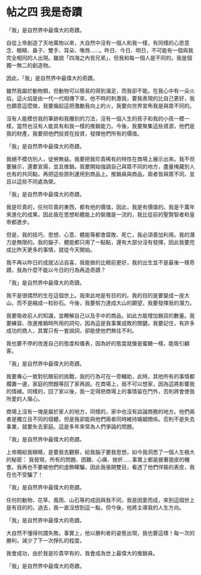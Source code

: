 # 帖之四 我是奇蹟

「我」是自然界中最偉大的奇蹟。

自從上帝創造了天地萬物以來，大自然中沒有一個人和我一樣，有同樣的心思意念、眼睛、鼻子、雙手、耳朵、嘴唇……。昨日、今日、明日，不可能有一個與我完全相同的人出現。雖說「四海之內皆兄弟」，但我和每一個人是不同的。我是個獨一無二的創造物。

因此，「我」是自然界中最偉大的奇蹟。

雖然我屬於動物類，但動物可以簡易的得到滿足，而我卻不能。在我心中有一朵火焰，這火焰是由一代一代相傳下來，他不時的刺激我，要我表現的比自己更好，我也願意這麼做，我要煽起這把激勵我向上的火，我要向世界宣佈我是與眾不同的。

沒有人能模仿我的筆跡和我雕刻的刀法，沒有一個人生的孩子和我的小孩一模一樣，當然也沒有人能具有和我一樣的推銷能力。今後，我要聚集這些資源，他們是我的財產，我要把他們投資在投資，發揮他們所有的價值。

「我」是自然界中最偉大的奇蹟。

我絕不模仿別人，徒勞無益。我要把我珍貴稀有的特性在商場上展示出來。我不但要展示，還要宣揚，並且推銷。我要開始強調自己與眾不同的地方，盡量掩藏別人也有的共同點，再把這些原則運用到商品上。推銷員與商品，兩者皆與眾不同，並且以這些不同處為榮。

「我」是自然界中最偉大的奇蹟。

我是珍貴的，任何珍貴的東西，都有他的價值，因此，我是有價值的。我是千萬年來進化的成果，因此我在思想和體能上的裝備是一流的，我比從前的聖賢智者和皇帝都進步。

但是，我的技巧、思想、心意、體能等都會腐敗、死亡，我必須善加利用。我的潛力是無限的。我的腦子、體能都只用了一點點，還有大部分沒有發揮，因此我要完成比昨天更多的事情，就從今天開始。

我不再以昨日的成就沾沾自喜，我能做的比眼前更好，我的出生並不是最後一樣奇蹟，我為什麼不能以今日的行為再造奇蹟？

「我」是自然界中最偉大的奇蹟。

我不是很偶然的生在這個世上。我來此地是有目的的。我的目的是要變成一座大山，而不是縮成一粒砂石。今後，我要努力達成大山的願望，我要發揮我的潛力。

我要吸收前人的知識，並瞭解自己以及手中的商品，如此方能增加銷貨的數量。我要練習、改進推銷時所用的詞句，因為這是我事業成敗的關鍵。我要記住，有許多成功的商人，其實只有一套說詞，卻能使他們無往不利。

我也要不停的改進自己的態度和儀表，因為好的態度就像是蜜糖一樣，能吸引顧客。

「我」是自然界中最偉大的奇蹟。

我要專心一致對抗眼前的挑戰，我的行為可在一旁輔助，此時，其他所有的事情都擱置一邊，家庭的問題等回了家再說。在商場上，我不可以想家，因為這將影響我的情緒。同樣的，回了家以後，我一定得把商場上的事情留在門外，否則將會使我所愛的人傷心。

商場上沒有一塊是屬於家人的地方，同樣的，家中也沒有談論商務的地方。他們兩者是獨立且不同的個體，但是我卻能與他們兩者同時維持婚姻關係。否則不是失去事業，就要失去家庭。這是多年來常為人們爭論的問題。

「我」是自然界中最偉大的奇蹟。

上帝賜給我眼睛，是要我去觀察，給我腦子要我思想，如今我洞悉了一個人生極大的秘密：
我發現，所有的問題、困難、心痛、挫折……事實上都是披著狼皮的機會。我再也不要被他們的虛飾矇騙，因此我張開雙目，看透了他們佯裝的表皮，我在也不受騙了！

「我」是自然界中最偉大的奇蹟。

任何的動物、花草、風雨、山石等的成因與我不同，我是因愛而成，來到這個世上是有目的的。過去，我一直沒想到這一點，但今後，他將主導我的人生方向。

「我」是自然界中最偉大的奇蹟。

大自然不懂得何謂失敗。事實上，他以勝利者的姿態出現，我也要這樣！每一次的勝利，減少了下一次掙扎的程度。

我會成功，由於我是珍貴罕有的，我會成為世上最偉大的推銷員。

「我」是自然界中最偉大的奇蹟。
